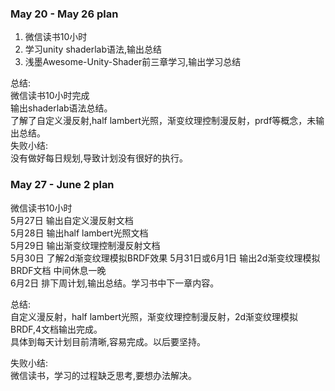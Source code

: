 ### May 20 - May 26 plan
1. 微信读书10小时
2. 学习unity shaderlab语法,输出总结
3. 浅墨Awesome-Unity-Shader前三章学习,输出学习总结  

总结:  
微信读书10小时完成  
输出shaderlab语法总结。  
了解了自定义漫反射,half lambert光照，渐变纹理控制漫反射，prdf等概念，未输出总结。    
失败小结:    
没有做好每日规划,导致计划没有很好的执行。  


### May 27 - June 2 plan
微信读书10小时  
5月27日 输出自定义漫反射文档  
5月28日 输出half lambert光照文档  
5月29日 输出渐变纹理控制漫反射文档  
5月30日 了解2d渐变纹理模拟BRDF效果 
5月31日或6月1日 输出2d渐变纹理模拟BRDF文档  中间休息一晚  
6月2日 排下周计划,输出总结。学习书中下一章内容。  

总结:  
自定义漫反射，half lambert光照，渐变纹理控制漫反射，2d渐变纹理模拟BRDF,4文档输出完成。  
具体到每天计划目前清晰,容易完成。以后要坚持。
   
失败小结:    
微信读书，学习的过程缺乏思考,要想办法解决。


